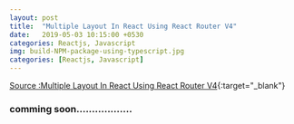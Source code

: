 ```yaml
---
layout: post
title:  "Multiple Layout In React Using React Router V4"
date:   2019-05-03 10:15:00 +0530
categories: Reactjs, Javascript
img: build-NPM-package-using-typescript.jpg
categories: [Reactjs, Javascript]
---
```


[Source :Multiple Layout In React Using React Router V4](httpswww.c-sharpcorner.comarticlemultiple-layout-in-react-with-react-router-v4){:target="_blank"}

### comming soon..................